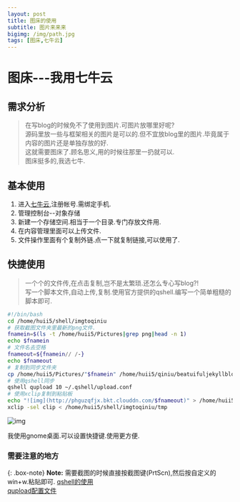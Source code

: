 ```yaml
---
layout: post
title: 图床的使用
subtitle: 图片来来来
bigimg: /img/path.jpg
tags: [图床,七牛云]
---
```


# 图床---我用七牛云
## 需求分析
> 在写blog的时候免不了使用到图片.可图片放哪里好呢?  
源码里放一些与框架相关的图片是可以的.但不宜放blog里的图片.毕竟属于内容的图片还是单独存放的好.  
这就需要图床了.顾名思义,用的时候往那里一扔就可以.  
图床挺多的,我选七牛.

## 基本使用
1. 进入[七牛云](https://www.qiniu.com/),注册帐号.需绑定手机.
2. 管理控制台--对象存储
3. 新建一个存储空间.相当于一个目录.专门存放文件用.
4. 在内容管理里面可以上传文件.
5. 文件操作里面有个复制外链.点一下就复制链接,可以使用了.

## 快捷使用
> 一个个的文件传,在点击复制,岂不是太繁琐.还怎么专心写blog?!  
> 写一个脚本文件,自动上传,复制.使用官方提供的qshell.编写一个简单粗糙的脚本即可.
```bash
#!/bin/bash
cd /home/huii5/shell/imgtoqiniu
# 获取截图文件夹里最新的png文件.
fnamein=$(ls -t /home/huii5/Pictures|grep png|head -n 1)
echo $fnamein
# 文件名去空格
fnameout=${fnamein// /-}
echo $fnameout
# 复制到同步文件夹
cp /home/huii5/Pictures/"$fnamein" /home/huii5/qiniu/beatuifuljekyllblogimg/$fnameout
# 使用qshell同步
qshell qupload 10 ~/.qshell/upload.conf
# 使用xclip复制到粘贴板
echo "![img](http://phguzqfjx.bkt.clouddn.com/$fnameout)" > /home/huii5/shell/imgtoqiniu/tmp
xclip -sel clip < /home/huii5/shell/imgtoqiniu/tmp
```
![img](http://phguzqfjx.bkt.clouddn.com/Screenshot-from-2018-11-03-22-36-48.png)


我使用gnome桌面.可以设置快捷键.使用更方便.

### 需要注意的地方

{: .box-note}
**Note:** 需要截图的时候直接按截图键(PrtScn),然后按自定义的win+w.粘贴即可.
[qshell的使用](https://developer.qiniu.com/kodo/tools/1302/qshell)  
[qupload配置文件](https://github.com/qiniu/qshell/blob/master/docs/qupload.md)  


